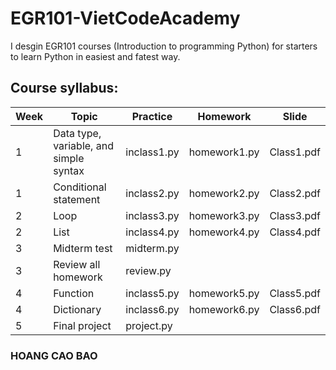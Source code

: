# EGR101-VietCodeAcademy
I desgin EGR101 courses (Introduction to programming Python) for starters to learn Python in easiest and fatest way.

## Course syllabus:
|Week  | Topic | Practice | Homework | Slide |
|---| -------- |--------|----------|--------|
|1| Data type, variable, and simple syntax | inclass1.py | homework1.py | Class1.pdf |
|1| Conditional statement | inclass2.py | homework2.py | Class2.pdf|
|2| Loop | inclass3.py | homework3.py | Class3.pdf|
|2| List | inclass4.py | homework4.py | Class4.pdf|
|3| Midterm test | midterm.py | | |
|3| Review all homework | review.py | | |
|4| Function | inclass5.py | homework5.py | Class5.pdf |
|4| Dictionary | inclass6.py | homework6.py | Class6.pdf|
|5| Final project | project.py | | |

### HOANG CAO BAO

